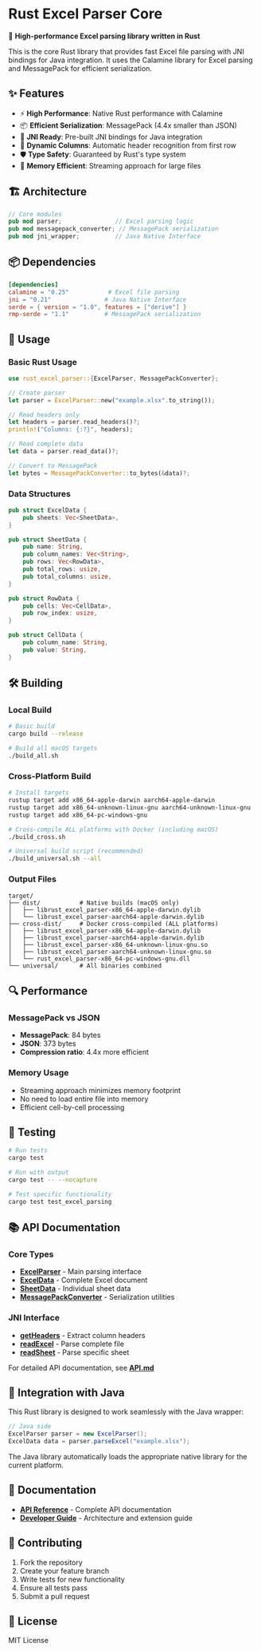 # Rust Excel Parser Core

🦀 **High-performance Excel parsing library written in Rust**

This is the core Rust library that provides fast Excel file parsing with JNI bindings for Java integration. It uses the Calamine library for Excel parsing and MessagePack for efficient serialization.

## ✨ Features

- ⚡ **High Performance**: Native Rust performance with Calamine
- 📦 **Efficient Serialization**: MessagePack (4.4x smaller than JSON)
- 🔧 **JNI Ready**: Pre-built JNI bindings for Java integration
- 🎯 **Dynamic Columns**: Automatic header recognition from first row
- 🛡️ **Type Safety**: Guaranteed by Rust's type system
- 💾 **Memory Efficient**: Streaming approach for large files

## 🏗️ Architecture

```rust
// Core modules
pub mod parser;               // Excel parsing logic
pub mod messagepack_converter; // MessagePack serialization
pub mod jni_wrapper;          // Java Native Interface
```

## 📦 Dependencies

```toml
[dependencies]
calamine = "0.25"           # Excel file parsing
jni = "0.21"               # Java Native Interface
serde = { version = "1.0", features = ["derive"] }
rmp-serde = "1.1"          # MessagePack serialization
```

## 🚀 Usage

### Basic Rust Usage

```rust
use rust_excel_parser::{ExcelParser, MessagePackConverter};

// Create parser
let parser = ExcelParser::new("example.xlsx".to_string());

// Read headers only
let headers = parser.read_headers()?;
println!("Columns: {:?}", headers);

// Read complete data
let data = parser.read_data()?;

// Convert to MessagePack
let bytes = MessagePackConverter::to_bytes(&data)?;
```

### Data Structures

```rust
pub struct ExcelData {
    pub sheets: Vec<SheetData>,
}

pub struct SheetData {
    pub name: String,
    pub column_names: Vec<String>,
    pub rows: Vec<RowData>,
    pub total_rows: usize,
    pub total_columns: usize,
}

pub struct RowData {
    pub cells: Vec<CellData>,
    pub row_index: usize,
}

pub struct CellData {
    pub column_name: String,
    pub value: String,
}
```

## 🛠️ Building

### Local Build
```bash
# Basic build
cargo build --release

# Build all macOS targets
./build_all.sh
```

### Cross-Platform Build
```bash
# Install targets
rustup target add x86_64-apple-darwin aarch64-apple-darwin
rustup target add x86_64-unknown-linux-gnu aarch64-unknown-linux-gnu
rustup target add x86_64-pc-windows-gnu

# Cross-compile ALL platforms with Docker (including macOS)
./build_cross.sh

# Universal build script (recommended)
./build_universal.sh --all
```

### Output Files
```
target/
├── dist/           # Native builds (macOS only)
│   ├── librust_excel_parser-x86_64-apple-darwin.dylib
│   └── librust_excel_parser-aarch64-apple-darwin.dylib
├── cross-dist/     # Docker cross-compiled (ALL platforms)
│   ├── librust_excel_parser-x86_64-apple-darwin.dylib
│   ├── librust_excel_parser-aarch64-apple-darwin.dylib
│   ├── librust_excel_parser-x86_64-unknown-linux-gnu.so
│   ├── librust_excel_parser-aarch64-unknown-linux-gnu.so
│   └── rust_excel_parser-x86_64-pc-windows-gnu.dll
└── universal/      # All binaries combined
```

## 🔍 Performance

### MessagePack vs JSON
- **MessagePack**: 84 bytes
- **JSON**: 373 bytes
- **Compression ratio**: 4.4x more efficient

### Memory Usage
- Streaming approach minimizes memory footprint
- No need to load entire file into memory
- Efficient cell-by-cell processing

## 🧪 Testing

```bash
# Run tests
cargo test

# Run with output
cargo test -- --nocapture

# Test specific functionality
cargo test test_excel_parsing
```

## 📚 API Documentation

### Core Types
- **[ExcelParser](API.md#excelparser)** - Main parsing interface
- **[ExcelData](API.md#exceldata)** - Complete Excel document
- **[SheetData](API.md#sheetdata)** - Individual sheet data
- **[MessagePackConverter](API.md#messagepackconverter)** - Serialization utilities

### JNI Interface
- **[getHeaders](API.md#getheaders)** - Extract column headers
- **[readExcel](API.md#readexcel)** - Parse complete file
- **[readSheet](API.md#readsheet)** - Parse specific sheet

For detailed API documentation, see **[API.md](API.md)**

## 🔧 Integration with Java

This Rust library is designed to work seamlessly with the Java wrapper:

```java
// Java side
ExcelParser parser = new ExcelParser();
ExcelData data = parser.parseExcel("example.xlsx");
```

The Java library automatically loads the appropriate native library for the current platform.

## 📄 Documentation

- **[API Reference](API.md)** - Complete API documentation
- **[Developer Guide](RUST_DOCS.md)** - Architecture and extension guide

## 🤝 Contributing

1. Fork the repository
2. Create your feature branch
3. Write tests for new functionality
4. Ensure all tests pass
5. Submit a pull request

## 📄 License

MIT License